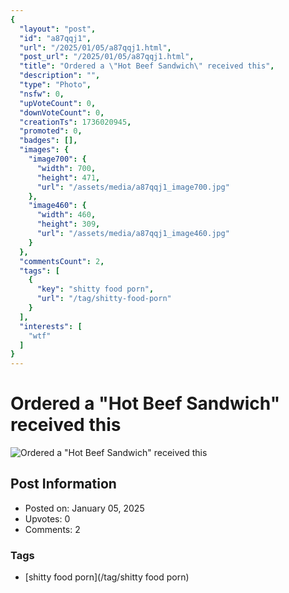 ```yaml
---
{
  "layout": "post",
  "id": "a87qqj1",
  "url": "/2025/01/05/a87qqj1.html",
  "post_url": "/2025/01/05/a87qqj1.html",
  "title": "Ordered a \"Hot Beef Sandwich\" received this",
  "description": "",
  "type": "Photo",
  "nsfw": 0,
  "upVoteCount": 0,
  "downVoteCount": 0,
  "creationTs": 1736020945,
  "promoted": 0,
  "badges": [],
  "images": {
    "image700": {
      "width": 700,
      "height": 471,
      "url": "/assets/media/a87qqj1_image700.jpg"
    },
    "image460": {
      "width": 460,
      "height": 309,
      "url": "/assets/media/a87qqj1_image460.jpg"
    }
  },
  "commentsCount": 2,
  "tags": [
    {
      "key": "shitty food porn",
      "url": "/tag/shitty-food-porn"
    }
  ],
  "interests": [
    "wtf"
  ]
}
---
```


# Ordered a "Hot Beef Sandwich" received this

![Ordered a "Hot Beef Sandwich" received this](/assets/media/a87qqj1_image700.jpg)

## Post Information

- Posted on: January 05, 2025
- Upvotes: 0
- Comments: 2

### Tags

- [shitty food porn](/tag/shitty food porn)
